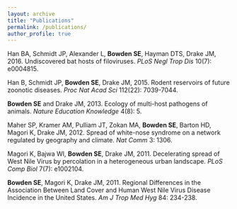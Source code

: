 ```yaml
---
layout: archive
title: "Publications"
permalink: /publications/
author_profile: true
---
```


Han BA, Schmidt JP, Alexander L, <b>Bowden SE</b>, Hayman DTS, Drake JM, 2016. Undiscovered bat hosts of filoviruses. <i>PLoS Negl Trop Dis</i> 10(7): e0004815.

Han B, Schmidt JP, <b>Bowden SE</b>, Drake JM, 2015. Rodent reservoirs of future zoonotic diseases. <i>Proc Nat Acad Sci</i> 112(22): 7039-7044.

<b>Bowden SE</b> and Drake JM, 2013. Ecology of multi-host pathogens of animals. <i>Nature Education Knowledge</i> 4(8): 5.

Maher SP, Kramer AM, Pulliam JT, Zokan MA, <b>Bowden SE</b>, Barton HD, Magori K, Drake JM, 2012. Spread of white-nose syndrome on a network regulated by geography and climate. <i>Nat Comm</i> 3: 1306.

Magori K, Bajwa WI, <b>Bowden SE</b>, Drake JM, 2011. Decelerating spread of West Nile Virus by percolation in a heterogeneous urban landscape. <i>PLoS Comp Biol</i> 7(7): e1002104.

<b>Bowden SE</b>, Magori K, Drake JM, 2011. Regional Differences in the Association Between Land Cover and Human West Nile Virus Disease Incidence in the United States. <i>Am J Trop Med Hyg</i> 84: 234-238.
